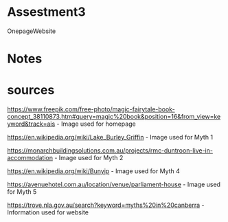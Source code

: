 # Assestment3
 OnepageWebsite

# Notes


# sources 

https://www.freepik.com/free-photo/magic-fairytale-book-concept_38110873.htm#query=magic%20book&position=16&from_view=keyword&track=ais - Image used for homepage  

https://en.wikipedia.org/wiki/Lake_Burley_Griffin - Image used for Myth 1

https://monarchbuildingsolutions.com.au/projects/rmc-duntroon-live-in-accommodation - Image used for Myth 2 

https://en.wikipedia.org/wiki/Bunyip - Image used for Myth 4 

https://avenuehotel.com.au/location/venue/parliament-house - Image used for Myth 5 

https://trove.nla.gov.au/search?keyword=myths%20in%20canberra - Information used for website 

